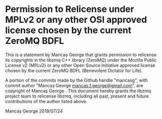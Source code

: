# Permission to Relicense under MPLv2 or any other OSI approved license chosen by the current ZeroMQ BDFL

This is a statement by Mancaș George
that grants permission to relicense its copyrights in the libzmq C++
library (ZeroMQ) under the Mozilla Public License v2 (MPLv2) or any other 
Open Source Initiative approved license chosen by the current ZeroMQ 
BDFL (Benevolent Dictator for Life).

A portion of the commits made by the Github handle "mancasg", with
commit author "Mancaș George <mancas.f.george@gmail.com>", are copyright of Mancaș George .
This document hereby grants the libzmq project team to relicense libzmq, 
including all past, present and future contributions of the author listed above.

Mancaș George
2019/07/24
